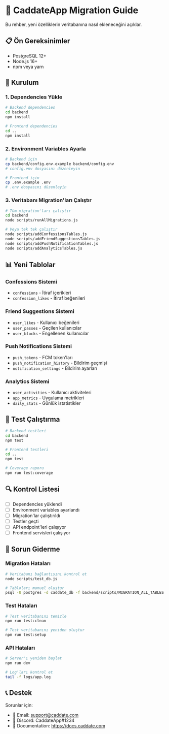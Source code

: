 # 🚀 CaddateApp Migration Guide

Bu rehber, yeni özelliklerin veritabanına nasıl ekleneceğini açıklar.

## 📋 Ön Gereksinimler

- PostgreSQL 12+ 
- Node.js 16+
- npm veya yarn

## 🔧 Kurulum

### 1. Dependencies Yükle

```bash
# Backend dependencies
cd backend
npm install

# Frontend dependencies
cd ..
npm install
```

### 2. Environment Variables Ayarla

```bash
# Backend için
cp backend/config.env.example backend/config.env
# config.env dosyasını düzenleyin

# Frontend için
cp .env.example .env
# .env dosyasını düzenleyin
```

### 3. Veritabanı Migration'ları Çalıştır

```bash
# Tüm migration'ları çalıştır
cd backend
node scripts/runAllMigrations.js

# Veya tek tek çalıştır
node scripts/addConfessionsTables.js
node scripts/addFriendSuggestionsTables.js
node scripts/addPushNotificationTables.js
node scripts/addAnalyticsTables.js
```

## 📊 Yeni Tablolar

### Confessions Sistemi
- `confessions` - İtiraf içerikleri
- `confession_likes` - İtiraf beğenileri

### Friend Suggestions Sistemi
- `user_likes` - Kullanıcı beğenileri
- `user_passes` - Geçilen kullanıcılar
- `user_blocks` - Engellenen kullanıcılar

### Push Notifications Sistemi
- `push_tokens` - FCM token'ları
- `push_notification_history` - Bildirim geçmişi
- `notification_settings` - Bildirim ayarları

### Analytics Sistemi
- `user_activities` - Kullanıcı aktiviteleri
- `app_metrics` - Uygulama metrikleri
- `daily_stats` - Günlük istatistikler

## 🧪 Test Çalıştırma

```bash
# Backend testleri
cd backend
npm test

# Frontend testleri
cd ..
npm test

# Coverage raporu
npm run test:coverage
```

## 🔍 Kontrol Listesi

- [ ] Dependencies yüklendi
- [ ] Environment variables ayarlandı
- [ ] Migration'lar çalıştırıldı
- [ ] Testler geçti
- [ ] API endpoint'leri çalışıyor
- [ ] Frontend servisleri çalışıyor

## 🚨 Sorun Giderme

### Migration Hataları
```bash
# Veritabanı bağlantısını kontrol et
node scripts/test_db.js

# Tabloları manuel oluştur
psql -U postgres -d caddate_db -f backend/scripts/MIGRATION_ALL_TABLES.sql
```

### Test Hataları
```bash
# Test veritabanını temizle
npm run test:clean

# Test veritabanını yeniden oluştur
npm run test:setup
```

### API Hataları
```bash
# Server'ı yeniden başlat
npm run dev

# Log'ları kontrol et
tail -f logs/app.log
```

## 📞 Destek

Sorunlar için:
- 📧 Email: support@caddate.com
- 📱 Discord: CaddateApp#1234
- 📖 Documentation: https://docs.caddate.com
